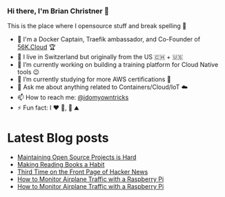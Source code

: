 ### Hi there, I'm Brian Christner 👋
This is the place where I opensource stuff and break spelling :rofl:

- 🐳 I'm a Docker Captain, Traefik ambassador, and Co-Founder of [56K.Cloud](https://56k.cloud) :trophy:
- 📍 I live in Switzerland but originally from the US :switzerland: + :us:
- 🔭 I’m currently working on building a training platform for Cloud Native tools :wink:
- 🌱 I’m currently studying for more AWS certifications :book:
- 💬 Ask me about anything related to Containers/Cloud/IoT :cloud:
- 📫 How to reach me: [@idomyowntricks](https://twitter.com/idomyowntricks)
- ⚡ Fun fact: I :heart: :bicyclist:, :ski: :mountain:

# Latest Blog posts
<!-- BLOG-POST-LIST:START -->
- [Maintaining Open Source Projects is Hard](https://brianchristner.io/maintaining-open-source-projects-is-hard/)
- [Making Reading Books a Habit](https://brianchristner.io/making-reading-books-a-habit/)
- [Third Time on the Front Page of Hacker News](https://brianchristner.io/thrird-time-on-front-page-of-hacker-news/)
- [How to Monitor Airplane Traffic with a Raspberry Pi](https://dev.to/vegasbrianc/how-to-monitor-airplane-traffic-with-a-raspberry-pi-109h)
- [How to Monitor Airplane Traffic with a Raspberry Pi](https://brianchristner.io/monitor-airplane-traffic-with-a-raspberry-pi/)
<!-- BLOG-POST-LIST:END -->
